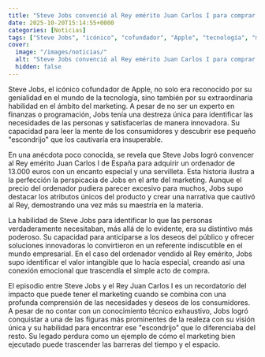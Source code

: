 ```yaml
---
title: "Steve Jobs convenció al Rey emérito Juan Carlos I para comprar un ordenador de 13.000 euros con encanto y una servilleta"
date: 2025-10-20T15:14:55+0000
categories: [Noticias]
tags: ["Steve Jobs", "icónico", "cofundador", "Apple", "tecnología", "marketing", "innovadora", "necesidades", "consumidores", "Rey emérito", "ordenador", "encanto especial", "narrativa", "maestría", "deseos", "soluciones innovadoras", "conexión emocional", "marketing", "comp"]
cover:
  image: "/images/noticias/"
  alt: "Steve Jobs convenció al Rey emérito Juan Carlos I para comprar un ordenador de 13.000 euros con encanto y una servilleta"
  hidden: false
---
```


Steve Jobs, el icónico cofundador de Apple, no solo era reconocido por su genialidad en el mundo de la tecnología, sino también por su extraordinaria habilidad en el ámbito del marketing. A pesar de no ser un experto en finanzas o programación, Jobs tenía una destreza única para identificar las necesidades de las personas y satisfacerlas de manera innovadora. Su capacidad para leer la mente de los consumidores y descubrir ese pequeño "escondrijo" que los cautivaría era insuperable.

En una anécdota poco conocida, se revela que Steve Jobs logró convencer al Rey emérito Juan Carlos I de España para adquirir un ordenador de 13.000 euros con un encanto especial y una servilleta. Esta historia ilustra a la perfección la perspicacia de Jobs en el arte del marketing. Aunque el precio del ordenador pudiera parecer excesivo para muchos, Jobs supo destacar los atributos únicos del producto y crear una narrativa que cautivó al Rey, demostrando una vez más su maestría en la materia.

La habilidad de Steve Jobs para identificar lo que las personas verdaderamente necesitaban, más allá de lo evidente, era su distintivo más poderoso. Su capacidad para anticiparse a los deseos del público y ofrecer soluciones innovadoras lo convirtieron en un referente indiscutible en el mundo empresarial. En el caso del ordenador vendido al Rey emérito, Jobs supo identificar el valor intangible que lo hacía especial, creando así una conexión emocional que trascendía el simple acto de compra.

El episodio entre Steve Jobs y el Rey Juan Carlos I es un recordatorio del impacto que puede tener el marketing cuando se combina con una profunda comprensión de las necesidades y deseos de los consumidores. A pesar de no contar con un conocimiento técnico exhaustivo, Jobs logró conquistar a una de las figuras más prominentes de la realeza con su visión única y su habilidad para encontrar ese "escondrijo" que lo diferenciaba del resto. Su legado perdura como un ejemplo de cómo el marketing bien ejecutado puede trascender las barreras del tiempo y el espacio.
